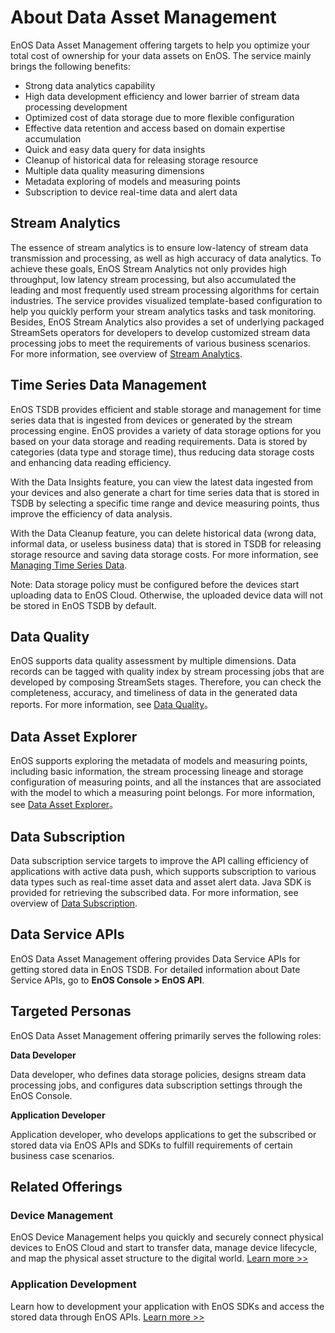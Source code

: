 # About Data Asset Management

EnOS Data Asset Management offering targets to help you optimize your total cost of ownership for your data assets on EnOS. The service mainly brings the following benefits:

- Strong data analytics capability
- High data development efficiency and lower barrier of stream data processing development
- Optimized cost of data storage due to more flexible configuration
- Effective data retention and access based on domain expertise accumulation
- Quick and easy data query for data insights
- Cleanup of historical data for releasing storage resource
- Multiple data quality measuring dimensions
- Metadata exploring of models and measuring points
- Subscription to device real-time data and alert data

## Stream Analytics

The essence of stream analytics is to ensure low-latency of stream data transmission and processing, as well as high accuracy of data analytics. To achieve these goals, EnOS Stream Analytics not only provides high throughput, low latency stream processing, but also accumulated the leading and most frequently used stream processing algorithms for certain industries. The service provides visualized template-based configuration to help you quickly perform your stream analytics tasks and task monitoring. Besides, EnOS Stream Analytics also provides a set of underlying packaged StreamSets operators for developers to develop customized stream data processing jobs to meet the requirements of various business scenarios. For more information, see overview of [Stream Analytics](learn/streaming_overview).

## Time Series Data Management

EnOS TSDB provides efficient and stable storage and management for time series data that is ingested from devices or generated by the stream processing engine. EnOS provides a variety of data storage options for you based on your data storage and reading requirements. Data is stored by categories (data type and storage time), thus reducing data storage costs and enhancing data reading efficiency.

With the Data Insights feature, you can view the latest data ingested from your devices and also generate a chart for time series data that is stored in TSDB by selecting a specific time range and device measuring points, thus improve the efficiency of data analysis. 

With the Data Cleanup feature, you can delete historical data (wrong data, informal data, or useless business data) that is stored in TSDB for releasing storage resource and saving data storage costs. For more information, see [Managing Time Series Data](howto/storage/index).

Note: Data storage policy must be configured before the devices start uploading data to EnOS Cloud. Otherwise, the uploaded device data will not be stored in EnOS TSDB by default.

## Data Quality

EnOS supports data quality assessment by multiple dimensions. Data records can be tagged with quality index by stream processing jobs that are developed by composing StreamSets stages. Therefore, you can check the completeness, accuracy, and timeliness of data in the generated data reports. For more information, see [Data Quality](learn/data_quality)。

## Data Asset Explorer

EnOS supports exploring the metadata of models and measuring points, including basic information, the stream processing lineage and storage configuration of measuring points, and all the instances that are associated with the model to which a measuring point belongs. For more information, see [Data Asset Explorer](learn/metadata_explorer)。

## Data Subscription

Data subscription service targets to improve the API calling efficiency of applications with active data push, which supports subscription to various data types such as real-time asset data and asset alert data. Java SDK is provided for retrieving the subscribed data. For more information, see overview of [Data Subscription](learn/data_subscription_overview).

## Data Service APIs

EnOS Data Asset Management offering provides Data Service APIs for getting stored data in EnOS TSDB. For  detailed information about Date Service APIs, go to **EnOS Console > EnOS API**.



## Targeted Personas

EnOS Data Asset Management offering primarily serves the following roles:

**Data Developer**

Data developer, who defines data storage policies, designs stream data processing jobs, and configures data subscription settings through the EnOS Console.

**Application Developer**

Application developer, who develops applications to get the subscribed or stored data via EnOS APIs and SDKs to fulfill requirements of certain business case scenarios.



## Related Offerings

### Device Management

EnOS Device Management helps you quickly and securely connect physical devices to EnOS Cloud and start to transfer data, manage device lifecycle, and map the physical asset structure to the digital world. [Learn more >>](/docs/device-connection/en/2.0.9/device_management_overview.html)

### Application Development

Learn how to development your application with EnOS SDKs and access the stored data through EnOS APIs. [Learn more >>](/docs/app-development/en/2.0.9/app_dev_overview.html)
